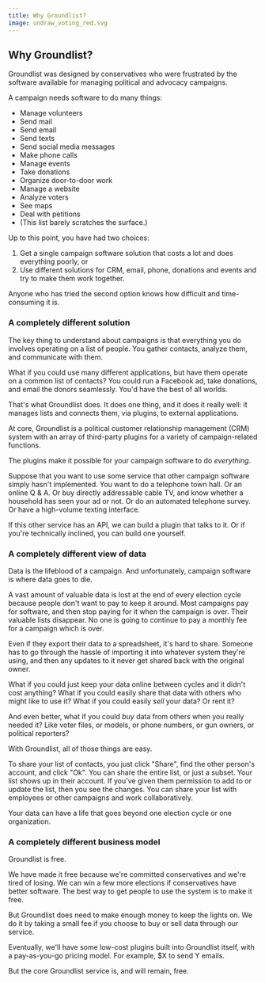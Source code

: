 ```yaml
---
title: Why Groundlist?
image: undraw_voting_red.svg
---
```


## Why Groundlist?

Groundlist was designed by conservatives who were frustrated by the software available for managing political and advocacy campaigns.

A campaign needs software to do many things:

* Manage volunteers
* Send mail
* Send email 
* Send texts
* Send social media messages
* Make phone calls
* Manage events
* Take donations
* Organize door-to-door work
* Manage a website
* Analyze voters
* See maps
* Deal with petitions
* (This list barely scratches the surface.)

Up to this point, you have had two choices:

1. Get a single campaign software solution that costs a lot and does everything poorly, or
2. Use different solutions for CRM, email, phone, donations and events and try to make them work together.

Anyone who has tried the second option knows how difficult and time-consuming it is.

### A completely different solution

The key thing to understand about campaigns is that everything you do involves operating on a list of people. You gather contacts, analyze them, and communicate with them.

What if you could use many different applications, but have them operate on a common list of contacts? You could run a Facebook ad, take donations, and email the donors seamlessly. You'd have the best of all worlds.

That's what Groundlist does. It does one thing, and it does it really well: it manages lists and connects them, via plugins, to external applications.

At core, Groundlist is a political customer relationship management (CRM) system with an array of third-party plugins for a variety of campaign-related functions. 

The plugins make it possible for your campaign software to do *everything*.

Suppose that you want to use some service that other campaign software simply hasn't implemented. You want to do a telephone town hall. Or an online Q & A. Or buy directly addressable cable TV, and know whether a household has seen your ad or not. Or do an automated telephone survey. Or have a high-volume texting interface.

If this other service has an API, we can build a plugin that talks to it. Or if you're technically inclined, you can build one yourself.

### A completely different view of data

Data is the lifeblood of a campaign. And unfortunately, campaign software is where data goes to die.

A vast amount of valuable data is lost at the end of every election cycle because people don't want to pay to keep it around. Most campaigns pay for software, and then stop paying for it when the campaign is over. Their valuable lists disappear. No one is going to continue to pay a monthly fee for a campaign which is over.

Even if they export their data to a spreadsheet, it's hard to share. Someone has to go through the hassle of importing it into whatever system they're using, and then any updates to it never get shared back with the original owner.

What if you could just keep your data online between cycles and it didn't cost anything? What if you could easily share that data with others who might like to use it? What if you could easily *sell* your data? Or rent it?

And even better, what if you could *buy* data from others when you really needed it? Like voter files, or models, or phone numbers, or gun owners, or political reporters? 

With Groundlist, all of those things are easy.

To share your list of contacts, you just click "Share", find the other person's account, and click "Ok". You can share the entire list, or just a subset. Your list shows up in their account. If you've given them permission to add to or update the list, then you see the changes. You can share your list with employees or other campaigns and work collaboratively.

Your data can have a life that goes beyond one election cycle or one organization.

### A completely different business model

Groundlist is free.

We have made it free because we're committed conservatives and we're tired of losing. We can win a few more elections if conservatives have better software. The best way to get people to use the system is to make it free.

But Groundlist does need to make enough money to keep the lights on. We do it by taking a small fee if you choose to buy or sell data through our service.

Eventually, we'll have some low-cost plugins built into Groundlist itself, with a pay-as-you-go pricing model. For example, $X to send Y emails.

But the core Groundlist service is, and will remain, free.

